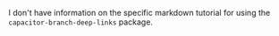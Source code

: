 I don't have information on the specific markdown tutorial for using the `capacitor-branch-deep-links` package.
